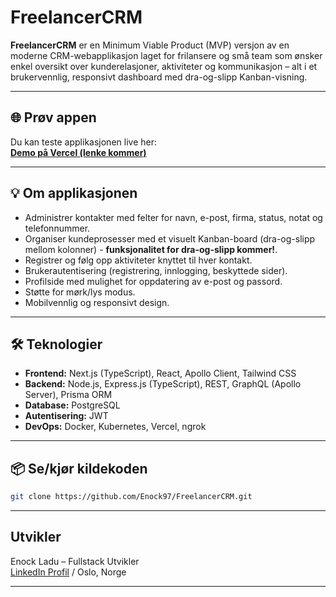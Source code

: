 # FreelancerCRM

**FreelancerCRM** er en Minimum Viable Product (MVP) versjon av en moderne CRM-webapplikasjon laget for frilansere og små team som ønsker enkel oversikt over kunderelasjoner, aktiviteter og kommunikasjon – alt i et brukervennlig, responsivt dashboard med dra-og-slipp Kanban-visning.

---

## 🌐 Prøv appen

Du kan teste applikasjonen live her:  
**[Demo på Vercel (lenke kommer)](https://din-app-url.vercel.app)**

---

## 💡 Om applikasjonen

- Administrer kontakter med felter for navn, e-post, firma, status, notat og telefonnummer.
- Organiser kundeprosesser med et visuelt Kanban-board (dra-og-slipp mellom kolonner) - **funksjonalitet for dra-og-slipp kommer!**.
- Registrer og følg opp aktiviteter knyttet til hver kontakt.
- Brukerautentisering (registrering, innlogging, beskyttede sider).
- Profilside med mulighet for oppdatering av e-post og passord.
- Støtte for mørk/lys modus.
- Mobilvennlig og responsivt design.

---

## 🛠️ Teknologier

- **Frontend:** Next.js (TypeScript), React, Apollo Client, Tailwind CSS
- **Backend:** Node.js, Express.js (TypeScript), REST, GraphQL (Apollo Server), Prisma ORM
- **Database:** PostgreSQL
- **Autentisering:** JWT
- **DevOps:** Docker, Kubernetes, Vercel, ngrok

---

## 📦 Se/kjør kildekoden

```sh
git clone https://github.com/Enock97/FreelancerCRM.git
```
---

## Utvikler

Enock Ladu – Fullstack Utvikler  
[LinkedIn Profil](https://www.linkedin.com/in/enock-ladu-b56b0724b/) / Oslo, Norge

---
